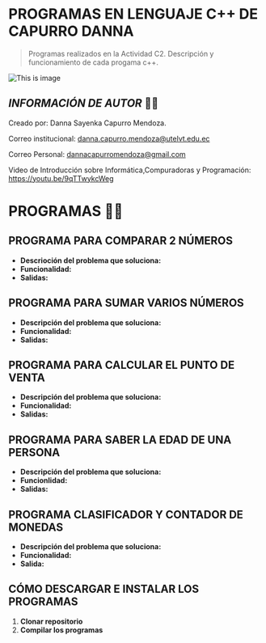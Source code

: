 # PROGRAMAS EN LENGUAJE C++ DE CAPURRO DANNA 

>Programas realizados en la Actividad C2. Descripción y funcionamiento de cada progama c++.

![This is image](https://user-images.githubusercontent.com/101121335/169905442-4f52be26-5fe8-4503-ae45-aec1e450e4c1.png)


## ***INFORMACIÓN DE AUTOR*** 👩‍🦱                                                       
Creado por: Danna Sayenka Capurro Mendoza.                               

Correo institucional: danna.capurro.mendoza@utelvt.edu.ec

Correo Personal: dannacapurromendoza@gmail.com

Video de Introducción sobre Informática,Compuradoras y Programación: https://youtu.be/9qTTwykcWeg  

# **PROGRAMAS** 👩‍💻

## **PROGRAMA PARA COMPARAR 2 NÚMEROS**
- **Descrioción del problema que soluciona:**
- **Funcionalidad:**
- **Salidas:** 

## **PROGRAMA PARA SUMAR VARIOS NÚMEROS**
- **Descripción del problema que soluciona:**
- **Funcionalidad:**
- **Salidas:**

## **PROGRAMA PARA CALCULAR EL PUNTO DE VENTA**
- **Descripción del problema que soluciona:**
- **Funcionalidad:**
- **Salidas:**

## **PROGRAMA PARA SABER LA EDAD DE UNA PERSONA**
- **Descripción del problema que soluciona:**
- **Funcionlidad:**
- **Salidas:**

## **PROGRAMA CLASIFICADOR Y CONTADOR DE MONEDAS**
- **Descripción del problema que soluciona:**
- **Funcionalidad:**
- **Salida:** 

## **CÓMO DESCARGAR E INSTALAR LOS PROGRAMAS**
1. **Clonar repositorio**
2. **Compilar los programas**
